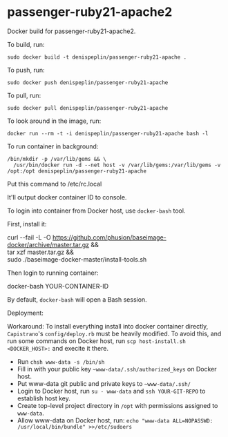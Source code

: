 passenger-ruby21-apache2
========================

Docker build for passenger-ruby21-apache2.

To build, run:

    sudo docker build -t denispeplin/passenger-ruby21-apache .

To push, run:

    sudo docker push denispeplin/passenger-ruby21-apache

To pull, run:

    sudo docker pull denispeplin/passenger-ruby21-apache

To look around in the image, run:

    docker run --rm -t -i denispeplin/passenger-ruby21-apache bash -l

To run container in background:

    /bin/mkdir -p /var/lib/gems && \
      /usr/bin/docker run -d --net host -v /var/lib/gems:/var/lib/gems -v /opt:/opt denispeplin/passenger-ruby21-apache

Put this command to /etc/rc.local

It'll output docker container ID to console.

To login into container from Docker host, use `docker-bash` tool.

First, install it:

  curl --fail -L -O https://github.com/phusion/baseimage-docker/archive/master.tar.gz && \
    tar xzf master.tar.gz && \
    sudo ./baseimage-docker-master/install-tools.sh

Then login to running container:

  docker-bash YOUR-CONTAINER-ID

By default, `docker-bash` will open a Bash session.

Deployment:

Workaround:
To install everything install into docker container directly, `Capistrano`'s `config/deploy.rb`
must be heavily modified. To avoid this, and run some commands on Docker host, run
`scp host-install.sh <DOCKER_HOST>:` and execite it there.

* Run `chsh www-data -s /bin/sh`
* Fill in with your public key `~www-data/.ssh/authorized_keys` on Docker host.
* Put www-data git public and private keys to `~www-data/.ssh/`
* Login to Docker host, run `su - www-data` and `ssh YOUR-GIT-REPO` to establish host key.
* Create top-level project directory in `/opt` with permissions assigned to `www-data`.
* Allow www-data on Docker host, run: `echo "www-data ALL=NOPASSWD: /usr/local/bin/bundle" >>/etc/sudoers`

